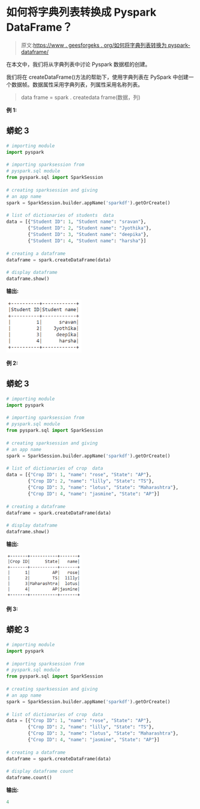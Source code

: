 # 如何将字典列表转换成 Pyspark DataFrame？

> 原文:[https://www . geesforgeks . org/如何将字典列表转换为 pyspark-dataframe/](https://www.geeksforgeeks.org/how-to-convert-list-of-dictionaries-into-pyspark-dataframe/)

在本文中，我们将从字典列表中讨论 Pyspark 数据框的创建。

我们将在 createDataFrame()方法的帮助下，使用字典列表在 PySpark 中创建一个数据帧。数据属性采用字典列表，列属性采用名称列表。

> data frame = spark . createdata frame(数据，列)

**例 1:**

## 蟒蛇 3

```py
# importing module
import pyspark

# importing sparksession from
# pyspark.sql module
from pyspark.sql import SparkSession

# creating sparksession and giving
# an app name
spark = SparkSession.builder.appName('sparkdf').getOrCreate()

# list of dictionaries of students  data
data = [{"Student ID": 1, "Student name": "sravan"},
        {"Student ID": 2, "Student name": "Jyothika"},
        {"Student ID": 3, "Student name": "deepika"},
        {"Student ID": 4, "Student name": "harsha"}]

# creating a dataframe
dataframe = spark.createDataFrame(data)

# display dataframe
dataframe.show()
```

**输出:**

![](img/719e18a71ca416a88827d554d3e3848f.png)

**例 2:**

## 蟒蛇 3

```py
# importing module
import pyspark

# importing sparksession from 
# pyspark.sql module
from pyspark.sql import SparkSession

# creating sparksession and giving 
# an app name
spark = SparkSession.builder.appName('sparkdf').getOrCreate()

# list of dictionaries of crop  data
data = [{"Crop ID": 1, "name": "rose", "State": "AP"},
        {"Crop ID": 2, "name": "lilly", "State": "TS"},
        {"Crop ID": 3, "name": "lotus", "State": "Maharashtra"},
        {"Crop ID": 4, "name": "jasmine", "State": "AP"}]

# creating a dataframe
dataframe = spark.createDataFrame(data)

# display dataframe
dataframe.show()
```

**输出:**

![](img/664f74d14d2c6e283c9f8c8b5d23cc52.png)

**例 3:**

## 蟒蛇 3

```py
# importing module
import pyspark

# importing sparksession from 
# pyspark.sql module
from pyspark.sql import SparkSession

# creating sparksession and giving 
# an app name
spark = SparkSession.builder.appName('sparkdf').getOrCreate()

# list of dictionaries of crop  data
data = [{"Crop ID": 1, "name": "rose", "State": "AP"},
        {"Crop ID": 2, "name": "lilly", "State": "TS"},
        {"Crop ID": 3, "name": "lotus", "State": "Maharashtra"},
        {"Crop ID": 4, "name": "jasmine", "State": "AP"}]

# creating a dataframe
dataframe = spark.createDataFrame(data)

# display dataframe count
dataframe.count()
```

**输出:**

```py
4
```